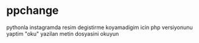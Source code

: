 # ppchange
pythonla instagramda resim degistirme koyamadigim icin php versiyonunu yaptim
"oku" yazilan metin dosyasini okuyun
